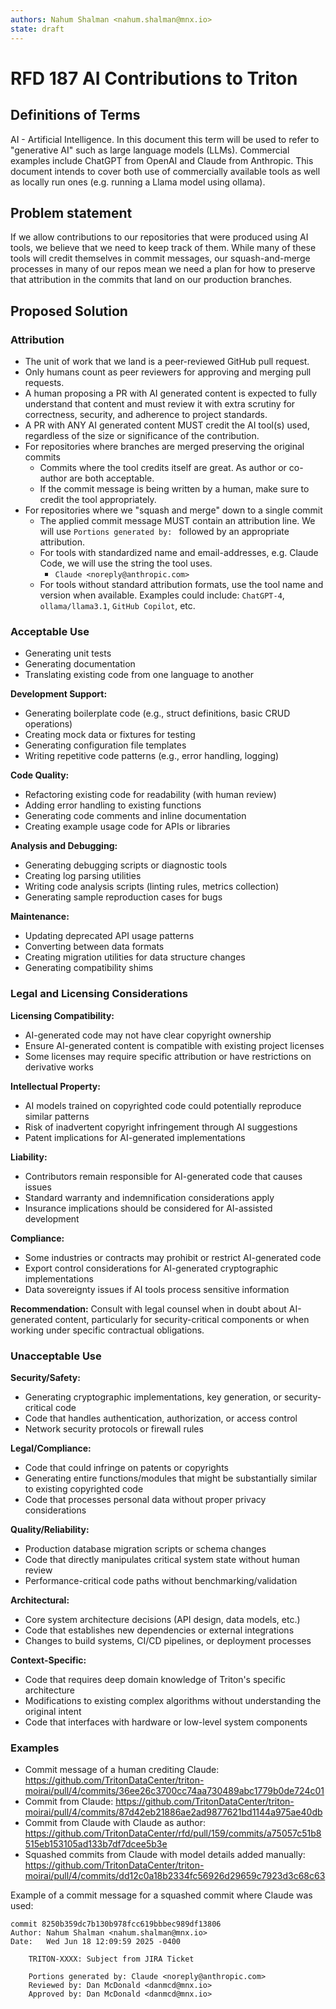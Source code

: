 ```yaml
---
authors: Nahum Shalman <nahum.shalman@mnx.io>
state: draft
---
```


# RFD 187 AI Contributions to Triton

## Definitions of Terms

AI - Artificial Intelligence. In this document this term will be used to refer to "generative AI" such
as large language models (LLMs). Commercial examples include ChatGPT from OpenAI and Claude from Anthropic.
This document intends to cover both use of commercially available tools as well as locally run ones (e.g.
running a Llama model using ollama).

## Problem statement

If we allow contributions to our repositories that were produced using AI tools, we believe
that we need to keep track of them. While many of these tools will credit themselves in commit
messages, our squash-and-merge processes in many of our repos mean we need a plan for how
to preserve that attribution in the commits that land on our production branches.

## Proposed Solution

### Attribution

- The unit of work that we land is a peer-reviewed GitHub pull request.
- Only humans count as peer reviewers for approving and merging pull requests.
- A human proposing a PR with AI generated content is expected to fully understand that content and must review it with extra scrutiny for correctness, security, and adherence to project standards.
- A PR with ANY AI generated content MUST credit the AI tool(s) used, regardless of the size or significance of the contribution.
- For repositories where branches are merged preserving the original commits
  - Commits where the tool credits itself are great. As author or co-author are both acceptable.
  - If the commit message is being written by a human, make sure to credit the tool appropriately.
- For repositories where we "squash and merge" down to a single commit
  - The applied commit message MUST contain an attribution line. We will use `Portions generated by: ` followed by
    an appropriate attribution.
  - For tools with standardized name and email-addresses, e.g. Claude Code, we will use the string the tool uses.
    - `Claude <noreply@anthropic.com>`
  - For tools without standard attribution formats, use the tool name and version when available.
    Examples could include: `ChatGPT-4`,  `ollama/llama3.1`, `GitHub Copilot`, etc.

### Acceptable Use

- Generating unit tests
- Generating documentation
- Translating existing code from one language to another

**Development Support:**
- Generating boilerplate code (e.g., struct definitions, basic CRUD operations)
- Creating mock data or fixtures for testing
- Generating configuration file templates
- Writing repetitive code patterns (e.g., error handling, logging)

**Code Quality:**
- Refactoring existing code for readability (with human review)
- Adding error handling to existing functions
- Generating code comments and inline documentation
- Creating example usage code for APIs or libraries

**Analysis and Debugging:**
- Generating debugging scripts or diagnostic tools
- Creating log parsing utilities
- Writing code analysis scripts (linting rules, metrics collection)
- Generating sample reproduction cases for bugs

**Maintenance:**
- Updating deprecated API usage patterns
- Converting between data formats
- Creating migration utilities for data structure changes
- Generating compatibility shims

### Legal and Licensing Considerations

**Licensing Compatibility:**
- AI-generated code may not have clear copyright ownership
- Ensure AI-generated content is compatible with existing project licenses
- Some licenses may require specific attribution or have restrictions on derivative works

**Intellectual Property:**
- AI models trained on copyrighted code could potentially reproduce similar patterns
- Risk of inadvertent copyright infringement through AI suggestions
- Patent implications for AI-generated implementations

**Liability:**
- Contributors remain responsible for AI-generated code that causes issues
- Standard warranty and indemnification considerations apply
- Insurance implications should be considered for AI-assisted development

**Compliance:**
- Some industries or contracts may prohibit or restrict AI-generated code
- Export control considerations for AI-generated cryptographic implementations
- Data sovereignty issues if AI tools process sensitive information

**Recommendation:** Consult with legal counsel when in doubt about AI-generated content, particularly for security-critical components or when working under specific contractual obligations.

### Unacceptable Use

**Security/Safety:**
- Generating cryptographic implementations, key generation, or security-critical code
- Code that handles authentication, authorization, or access control
- Network security protocols or firewall rules

**Legal/Compliance:**
- Code that could infringe on patents or copyrights
- Generating entire functions/modules that might be substantially similar to existing copyrighted code
- Code that processes personal data without proper privacy considerations

**Quality/Reliability:**
- Production database migration scripts or schema changes
- Code that directly manipulates critical system state without human review
- Performance-critical code paths without benchmarking/validation

**Architectural:**
- Core system architecture decisions (API design, data models, etc.)
- Code that establishes new dependencies or external integrations
- Changes to build systems, CI/CD pipelines, or deployment processes

**Context-Specific:**
- Code that requires deep domain knowledge of Triton's specific architecture
- Modifications to existing complex algorithms without understanding the original intent
- Code that interfaces with hardware or low-level system components

### Examples

- Commit message of a human crediting Claude: https://github.com/TritonDataCenter/triton-moirai/pull/4/commits/36ee26c3700cc74aa730489abc1779b0de724c01
- Commit from Claude: https://github.com/TritonDataCenter/triton-moirai/pull/4/commits/87d42eb21886ae2ad9877621bd1144a975ae40db
- Commit from Claude with Claude as author: https://github.com/TritonDataCenter/rfd/pull/159/commits/a75057c51b8515eb153105ad133b7df7dcee5b3e
- Squashed commits from Claude with model details added manually: https://github.com/TritonDataCenter/triton-moirai/pull/4/commits/dd12c0a18b2334fc56926d29659c7923d3c68c63

Example of a commit message for a squashed commit where Claude was used:

```
commit 8250b359dc7b130b978fcc619bbbec989df13806
Author: Nahum Shalman <nahum.shalman@mnx.io>
Date:   Wed Jun 18 12:09:59 2025 -0400

    TRITON-XXXX: Subject from JIRA Ticket

    Portions generated by: Claude <noreply@anthropic.com>
    Reviewed by: Dan McDonald <danmcd@mnx.io>
    Approved by: Dan McDonald <danmcd@mnx.io>
```
